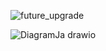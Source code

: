 ![future_upgrade](https://github.com/user-attachments/assets/303b4a0d-ff3e-4d90-9abc-44cb4c0488f4)



![DiagramJa drawio](https://github.com/user-attachments/assets/0fbb2488-a929-42d3-8b86-8ea29f06f702)
